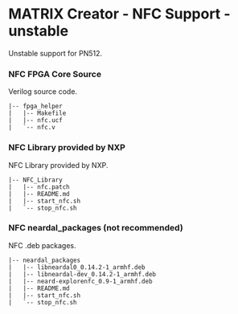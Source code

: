 # MATRIX Creator - NFC Support - unstable
Unstable support for PN512.

### NFC FPGA Core Source
Verilog source code.
```
|-- fpga_helper
|   |-- Makefile
|   |-- nfc.ucf
|   `-- nfc.v
```

### NFC Library provided by NXP
NFC Library provided by NXP.
```
|-- NFC_Library
|   |-- nfc.patch
|   |-- README.md
|   |-- start_nfc.sh
|   `-- stop_nfc.sh
``` 

### NFC neardal_packages (not recommended)
NFC .deb packages.
```
|-- neardal_packages
|   |-- libneardal0_0.14.2-1_armhf.deb
|   |-- libneardal-dev_0.14.2-1_armhf.deb
|   |-- neard-explorenfc_0.9-1_armhf.deb
|   |-- README.md
|   |-- start_nfc.sh
|   `-- stop_nfc.sh
```

